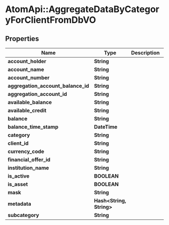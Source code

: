 # AtomApi::AggregateDataByCategoryForClientFromDbVO

## Properties
Name | Type | Description | Notes
------------ | ------------- | ------------- | -------------
**account_holder** | **String** |  | [optional] 
**account_name** | **String** |  | [optional] 
**account_number** | **String** |  | [optional] 
**aggregation_account_balance_id** | **String** |  | [optional] 
**aggregation_account_id** | **String** |  | [optional] 
**available_balance** | **String** |  | [optional] 
**available_credit** | **String** |  | [optional] 
**balance** | **String** |  | [optional] 
**balance_time_stamp** | **DateTime** |  | [optional] 
**category** | **String** |  | [optional] 
**client_id** | **String** |  | [optional] 
**currency_code** | **String** |  | [optional] 
**financial_offer_id** | **String** |  | [optional] 
**institution_name** | **String** |  | [optional] 
**is_active** | **BOOLEAN** |  | [optional] 
**is_asset** | **BOOLEAN** |  | [optional] 
**mask** | **String** |  | [optional] 
**metadata** | **Hash&lt;String, String&gt;** |  | [optional] 
**subcategory** | **String** |  | [optional] 


